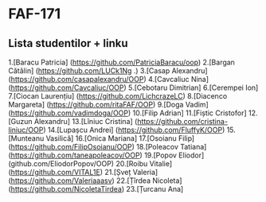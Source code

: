 # FAF-171 
## Lista studentilor + linku
1.[Baracu Patricia] (https://github.com/PatriciaBaracu/oop)
2.[Bargan Cătălin] (https://github.com/LUCk1Ng .)
3.[Casap Alexandru] (https://github.com/casapalexandru/OOP)
4.[Cavcaliuc Nina] (https://github.com/Cavcaliuc/OOP)
5.[Cebotaru Dimitrian] 
6.[Cerempei Ion] 
7.[Ciocan Laurențiu] (https://github.com/LichcrazeLC)
8.[Diacenco Margareta] (https://github.com/ritaFAF/OOP)
9.[Doga Vadim] (https://github.com/vadimdoga/OOP)
10.[Filip Adrian]
11.[Fiștic Cristofor]
12.[Guzun Alexandru]
13.[Lîniuc Cristina] (https://github.com/cristina-liniuc/OOP)
14.[Lupașcu Andrei] (https://github.com/FluffyK/OOP)
15.[Munteanu Vasilică]
16.[Onica Mariana]
17.[Osoianu Filip] (https://github.com/FilipOsoianu/OOP)
18.[Poleacov Tatiana] (https://github.com/taneapoleacov/OOP)
19.[Popov Eliodor] (github.com/EliodorPopov/OOP)
20.[Roibu Vitalie] (https://github.com/VITAL1E)
21.[Șveț Valeria] (https://github.com/Valeriaaasv)
22.[Țîrdea Nicoleta] (https://github.com/NicoletaTirdea)
23.[Țurcanu Ana]
